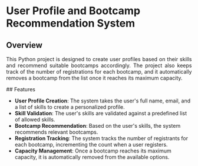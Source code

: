 # User Profile and Bootcamp Recommendation System

## Overview
<p align="justify">
This Python project is designed to create user profiles based on their skills and recommend suitable bootcamps accordingly. The project also keeps track of the number of registrations for each bootcamp, and it automatically removes a bootcamp from the list once it reaches its maximum capacity.
</p>
## Features

- **User Profile Creation**: The system takes the user's full name, email, and a list of skills to create a personalized profile.
- **Skill Validation**: The user's skills are validated against a predefined list of allowed skills.
- **Bootcamp Recommendation**: Based on the user's skills, the system recommends relevant bootcamps.
- **Registration Tracking**: The system tracks the number of registrants for each bootcamp, incrementing the count when a user registers.
- **Capacity Management**: Once a bootcamp reaches its maximum capacity, it is automatically removed from the available options.
